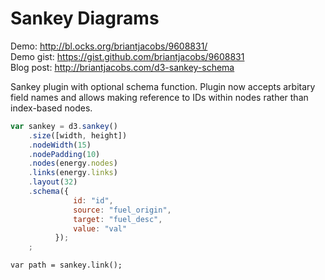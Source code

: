 # Sankey Diagrams

Demo: <http://bl.ocks.org/briantjacobs/9608831/>  
Demo gist: <https://gist.github.com/briantjacobs/9608831>  
Blog post: <http://briantjacobs.com/d3-sankey-schema>

Sankey plugin with optional schema function. Plugin now accepts arbitary field names and allows making reference to IDs within nodes rather than index-based nodes.

```js
var sankey = d3.sankey()
    .size([width, height])
    .nodeWidth(15)
    .nodePadding(10)
    .nodes(energy.nodes)
    .links(energy.links)
    .layout(32)
	.schema({
	          id: "id",
	          source: "fuel_origin",
	          target: "fuel_desc",
	          value: "val"
	      });
    ;
```

```
var path = sankey.link();
```

